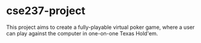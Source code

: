 # cse237-project
This project aims to create a fully-playable virtual poker game, where a user can play against the computer in one-on-one Texas Hold'em.
